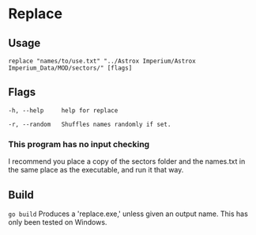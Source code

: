 # Replace
## Usage
`replace "names/to/use.txt" "../Astrox Imperium/Astrox Imperium_Data/MOD/sectors/" [flags]`

## Flags
`-h, --help     help for replace`

`-r, --random   Shuffles names randomly if set.`

### This program has no input checking

I recommend you place a copy of the sectors folder and the names.txt in the same place as the executable, and run it that way.

## Build
`go build`
Produces a 'replace.exe,' unless given an output name. This has only been tested on Windows.
